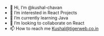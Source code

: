 - 👋 Hi, I’m @kushal-chavan
- 👀 I’m interested in React Projects
- 🌱 I’m currently learning Java
- 💞️ I’m looking to collaborate on React
- 📫 How to reach me Kushal@tigerweb.co.in

<!---
kushal-chavan/kushal-chavan is a ✨ special ✨ repository because its `README.md` (this file) appears on your GitHub profile.
You can click the Preview link to take a look at your changes.
--->
